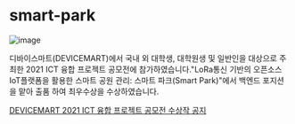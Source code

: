 # smart-park
![image](https://user-images.githubusercontent.com/55729930/195387290-b5a4737d-1161-424e-ab8a-c9e3bce55031.png)


디바이스마트(DEVICEMART)에서 국내 외 대학생, 대학원생 및 일반인을 대상으로 주최한 2021 ICT 융합 프로젝트 공모전에 참가하였습니다."LoRa통신 기반의 오픈소스 IoT플랫폼을 활용한 스마트 공원 관리: 스마트 파크(Smart Park)"에서 백엔드 포지션을 맡아 출품 하여 최우수상을 수상하였습니다.

[DEVICEMART 2021 ICT 융합 프로젝트 공모전 수상작 공지](https://www.devicemart.co.kr/board/view?id=award_board&seq=107046)
